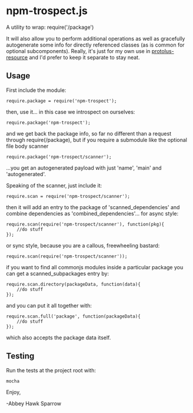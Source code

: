 npm-trospect.js
==============
A utility to wrap: require('<name>/package')

It will also allow you to perform additional operations as well as gracefully autogenerate some info for directly referenced classes (as is common for optional subcomponents). Really, it's just for my own use in [protolus-resource](https://npmjs.org/package/protolus-resource) and I'd prefer to keep it separate to stay neat.

Usage
-----
First include the module:

    require.package = require('npm-trospect');

then, use it... in this case we introspect on ourselves:

    require.package('npm-trospect');
    
and we get back the package info, so far no different than a request through require(<name>/package), but if you require a submodule like the optional file body scanner

    require.package('npm-trospect/scanner');
    
...you get an autogenerated payload with just 'name', 'main' and 'autogenerated'.
    
Speaking of the scanner, just include it:

    require.scan = require('npm-trospect/scanner');
    
then it will add an entry to the package of 'scanned\_dependencies' and combine dependencies as 'combined\_dependencies'... for async style:

    require.scan(require('npm-trospect/scanner'), function(pkg){
        //do stuff
    });
    
or sync style, because you are a callous, freewheeling bastard:

    require.scan(require('npm-trospect/scanner'));

if you want to find all commonjs modules inside a particular package you can get a scanned\_subpackages entry by:

    require.scan.directory(packageData, function(data){
        //do stuff
    });
    
and you can put it all together with:

    require.scan.full('package', function(packageData){
        //do stuff
    });
    
which also accepts the package data itself.
    
    

Testing
-------

Run the tests at the project root with:

    mocha

Enjoy,

-Abbey Hawk Sparrow